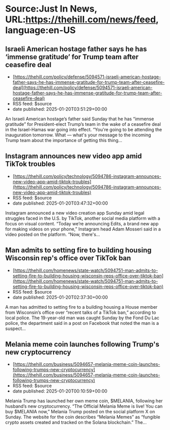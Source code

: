 # Source:Just In News, URL:https://thehill.com/news/feed, language:en-US

## Israeli American hostage father says he has ‘immense gratitude’ for Trump team after ceasefire deal
 - [https://thehill.com/policy/defense/5094571-israeli-american-hostage-father-says-he-has-immense-gratitude-for-trump-team-after-ceasefire-deal](https://thehill.com/policy/defense/5094571-israeli-american-hostage-father-says-he-has-immense-gratitude-for-trump-team-after-ceasefire-deal)
 - RSS feed: $source
 - date published: 2025-01-20T03:51:29+00:00

An Israeli American hostage’s father said Sunday that he has “immense gratitude” for President-elect Trump’s team in the wake of a ceasefire deal in the Israel-Hamas war going into effect. “You're going to be attending the inauguration tomorrow. What — what's your message to the incoming Trump team about the importance of getting this thing...

## Instagram announces new video app amid TikTok troubles
 - [https://thehill.com/policy/technology/5094786-instagram-announces-new-video-app-amid-tiktok-troubles](https://thehill.com/policy/technology/5094786-instagram-announces-new-video-app-amid-tiktok-troubles)
 - RSS feed: $source
 - date published: 2025-01-20T03:47:32+00:00

Instagram announced a new video creation app Sunday amid legal struggles faced in the U.S. by TikTok, another social media platform with a focus on visual content. “Today we’re announcing Edits, a brand new app for making videos on your phone,” Instagram head Adam Mosseri said in a video posted on the platform.  “Now, there's...

## Man admits to setting fire to building housing Wisconsin rep's office over TikTok ban
 - [https://thehill.com/homenews/state-watch/5094751-man-admits-to-setting-fire-to-building-housing-wisconsin-reps-office-over-tiktok-ban](https://thehill.com/homenews/state-watch/5094751-man-admits-to-setting-fire-to-building-housing-wisconsin-reps-office-over-tiktok-ban)
 - RSS feed: $source
 - date published: 2025-01-20T02:37:30+00:00

A man has admitted to setting fire to a building housing a House member from Wisconsin’s office over “recent talks of a TikTok ban,” according to local police. The 19-year-old man was caught Sunday by the Fond Du Lac police, the department said in a post on Facebook that noted the man is a suspect...

## Melania meme coin launches following Trump's new cryptocurrency
 - [https://thehill.com/business/5094657-melania-meme-coin-launches-following-trumps-new-cryptocurrency](https://thehill.com/business/5094657-melania-meme-coin-launches-following-trumps-new-cryptocurrency)
 - RSS feed: $source
 - date published: 2025-01-20T00:10:59+00:00

Melania Trump has launched her own meme coin, $MELANIA, following her husband’s new cryptocurrency. “The Official Melania Meme is live! You can buy $MELANIA now,” Melania Trump posted on the social platform X on Sunday. The website for the coin describes “Melania Memes” as “fungible crypto assets created and tracked on the Solana blockchain.” The...

